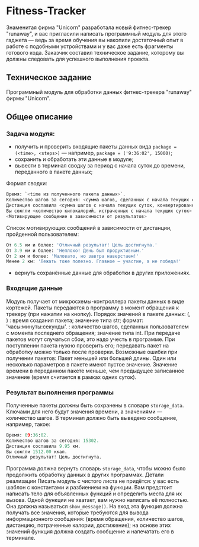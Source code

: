 # Fitness-Tracker

Знаменитая фирма "Unicorn" разработала новый фитнес-трекер "runaway", и вас пригласили написать программный модуль для этого гаджета — ведь за время обучения вы накопили достаточный опыт в работе с подобными устройствами и у вас даже есть фрагменты готового кода.
Заказчик составил техническое задание, которому вы должны следовать для успешного выполнения проекта.  
## Техническое задание
Программный модуль для обработки данных фитнес-трекера "runaway" фирмы "Unicorn".
## Общее описание
### Задача модуля:  
- получить и проверить входящие пакеты данных вида `package = (<time>, <steps>)` — например, `package = ('9:36:02', 15000)`;  
- сохранить и обработать эти данные в модуле;  
- вывести в терминал сводку за период с начала суток до времени, переданного в пакете данных;

Формат сводки:
```python
Время: `<time из полученного пакета данных>`.
Количество шагов за сегодня: <сумма шагов, сделанных с начала текущих суток>.
Дистанция составила <сумма шагов с начала текущих суток, конвертированная в км> км.
Вы сожгли <количество килокалорий, истраченных с начала текущих суток> ккал.
<Мотивирующее сообщение в зависимости от результатов> 
```
Список мотивирующих сообщений в зависимости от дистанции, пройденной пользователем:
```python
От 6.5 км и более: 'Отличный результат! Цель достигнута.'
От 3.9 км и более: 'Неплохо! День был продуктивным.'
От 2 км и более: 'Маловато, но завтра наверстаем!'
Менее 2 км: 'Лежать тоже полезно. Главное — участие, а не победа!' 
```
- вернуть сохранённые данные для обработки в других приложениях.

### Входящие данные
Модуль получает от микросхемы-контроллера пакеты данных в виде кортежей.
Пакеты передаются в программу в момент обращения к трекеру (при нажатии на кнопку).
Порядок значений в пакете данных:
(<time>, <steps>)
<time>: время создания пакета; значение типа str; формат: 'часы:минуты:секунды'.
<steps>: количество шагов, сделанных пользователем с момента последнего обращения; значение типа int.
При передаче пакетов могут случаться сбои, это надо учесть в программе. При поступлении пакета нужно проверить его; передавать пакет на обработку можно только после проверки.
Возможные ошибки при получении пакетов:
Пакет меньшей или большей длины.
Один или несколько параметров в пакете имеют пустое значение.
Значение времени в переданном пакете меньше, чем предыдущее записанное значение (время считается в рамках одних суток).
### Результат выполнения программы
Полученные пакеты должны быть сохранены в словаре `storage_data`. Ключами для него будут значения времени, а значениями — количество шагов.
В терминал должно быть выведено сообщение, например, такое:

```python
Время: 09:36:02.
Количество шагов за сегодня: 15302.
Дистанция составила 9.95 км.
Вы сожгли 1512.00 ккал.
Отличный результат! Цель достигнута.
```
Программа должна вернуть словарь `storage_data`, чтобы можно было продолжить обработку данных в других программах.
Детали реализации
Писать модуль с чистого листа не придётся: у вас есть шаблон с константами и разбиением на функции.
Вам предстоит написать тело для объявленных функций и определить места для их вызова.
Одной функции не хватает, вам нужно написать её полностью. Она должна называться `show_message()`. На вход эта функция должна получать все значения, которые требуются для вывода информационного сообщения: (время обращения, количество шагов, дистанцию, потраченные калории, достижение); на основе этих значений функция должна создать сообщение и напечатать его в терминале.